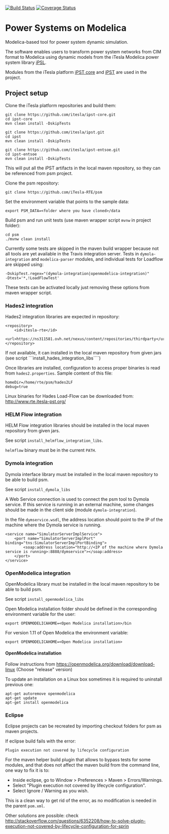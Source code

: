 [![Build Status](https://travis-ci.com/iTesla-RTE/psm.svg?token=9R2QPTT2RxGGn7SCGoBz&branch=master)](https://travis-ci.com/iTesla-RTE/psm)
[![Coverage Status](https://coveralls.io/repos/github/iTesla-RTE/psm/badge.svg?branch=master&t=FfZvS7)](https://coveralls.io/github/iTesla-RTE/psm?branch=master)

# Power Systems on Modelica

Modelica-based tool for power system dynamic simulation.

The software enables users to transform power system networks from CIM format to Modelica using dynamic models from the iTesla Modelica power system library [iPSL](https://github.com/itesla/ipsl). 

Modules from the iTesla platform [iPST core](https://github.com/itesla/ipst-core) and [iPST](https://github.com/itesla/ipst) are used in the project.
 
## Project setup

Clone the iTesla platform repositories and build them:

	git clone https://github.com/itesla/ipst-core.git
	cd ipst-core
	mvn clean install -DskipTests
	
	git clone https://github.com/itesla/ipst.git
	cd ipst
	mvn clean install -DskipTests

	git clone https://github.com/itesla/ipst-entsoe.git
	cd ipst-entsoe
	mvn clean install -DskipTests
	
This will put all the iPST artifacts in the local maven repository, so they can be referenced from psm project.

Clone the psm repository:

	git clone https://github.com/iTesla-RTE/psm
	
Set the environment variable that points to the sample data:

	export PSM_DATA=<folder where you have cloned>/data

Build psm and run unit tests (use maven wrapper script ```mvnw``` in project folder):

	cd psm
	./mvnw clean install

Currently some tests are skipped in the maven build wrapper because not all tools are yet available in the Travis integration server. Tests in `dymola-integration` and `modelica-parser` modules, and individual tests for Loadflow are skipped using:

	-DskipTest.regex="(dymola-integration|openmodelica-integration)"
	-Dtest='*,!LoadFlowTest'

These tests can be activated locally just removing these options from maven wrapper script.

### Hades2 integration

Hades2 integration libraries are expected in repository:

	<repository>
		<id>itesla-rte</id>
		<url>https://ns311581.ovh.net/nexus/content/repositories/thirdparty</url>
	</repository>

If not available, it can installed in the local maven repository from given jars (see script ```install_hades_integration_libs````)

Once libraries are installed, configuration to access proper binaries is read from ```hades2.properties```. Sample content of this file:

	homeDir=/home/rte/psm/hades2LF
	debug=true

Linux binaries for Hades Load-Flow can be downloaded from: http://www.rte.itesla-pst.org/

### HELM Flow integration

HELM Flow integration libraries should be installed in the local maven repository from given jars.

See script ```install_helmflow_integration_libs```.

```helmflow``` binary must be in the current ```PATH```.

### Dymola integration

Dymola interface library must be installed in the local maven repository to be able to build psm.

See script ```install_dymola_libs```

A Web Service connection is used to connect the psm tool to Dymola service. If this service is running in an external machine, some changes should be made in the client side (module ```dymola-integration```).

In the file ```dymservice.wsdl```, the address location should point to the IP of the machine where the Dymola service is running.

	<service name="SimulatorServerImplService">
		<port name="SimulatorServerImplPort" binding="tns:SimulatorServerImplPortBinding">
			<soap:address location="http://<IP of the machine where Dymola service is running>:8888/dymservice"></soap:address>
		</port>
	</service>
	
### OpenModelica integration

OpenModelica library must be installed in the local maven repository to be able to build psm.

See script ```install_openmodelica_libs```

Open Modelica installation folder should be defined in the corresponding environment variable for the user:

	export OPENMODELICAHOME=<Open Modelica installation>/bin
	
For version 1.11 of Open Modelica the environment variable:

	export OPENMODELICAHOME=<Open Modelica installation>

#### OpenModelica installation

Follow instructions from https://openmodelica.org/download/download-linux (Choose "release" version)

To update an installation on a Linux box sometimes it is required to uninstall previous one:

	apt-get autoremove openmodelica
	apt-get update
	apt-get install openmodelica

### Eclipse

Eclipse projects can be recreated by importing checkout folders for psm as maven projects.

If eclipse build fails with the error:

	Plugin execution not covered by lifecycle configuration

For the maven helper build plugin that allows to bypass tests for some modules, and that does not affect the maven build from the command line, one way to fix it is to:

  - Inside eclipse, go to Window > Preferences > Maven > Errors/Warnings.
  - Select "Plugin execution not covered by lifecycle configuration". 
  - Select Ignore / Warning as you wish.

This is a clean way to get rid of the error, as no modification is needed in the parent `pom.xml`.

Other solutions are possible: check http://stackoverflow.com/questions/6352208/how-to-solve-plugin-execution-not-covered-by-lifecycle-configuration-for-sprin
